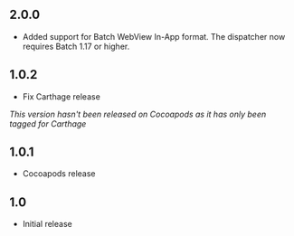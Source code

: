 2.0.0
-----

 * Added support for Batch WebView In-App format. The dispatcher now requires Batch 1.17 or higher.

1.0.2
-----

 * Fix Carthage release

_This version hasn't been released on Cocoapods as it has only been tagged for Carthage_

1.0.1
-----

 * Cocoapods release

1.0
-----

 * Initial release